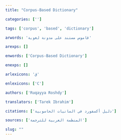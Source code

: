 ```yaml
---
title: "Corpus-Based Dictionary"

categories: ['']

tags: ['corpus', 'based', 'dictionary']

arwords: 'قاموس مستند على مدونة لغوية'

arexps: []

enwords: ['Corpus-Based Dictionary']

enexps: []

arlexicons: 'ق'

enlexicons: ['C']

authors: ['Ruqayya Roshdy']

translators: ['Tarek Ibrahim']

citations: ['دليل أكسفورد في السانيات الحاسوبية']

sources: ['المنظمة العربية للترجمة']

slug: ""
---
```

